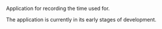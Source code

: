 Application for recording the time used for.

The application is currently in its early stages of development.
